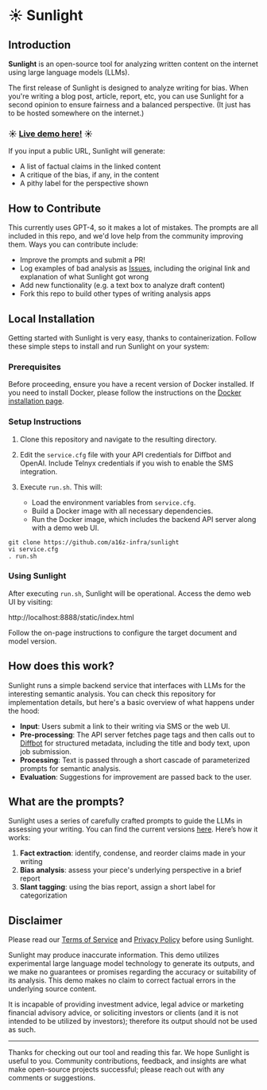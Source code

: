 # ☀️ Sunlight

## Introduction

**Sunlight** is an open-source tool for analyzing written content on the internet using large language models (LLMs).

The first release of Sunlight is designed to analyze writing for bias. When you're writing a blog post, article, report, etc, you can use Sunlight for a second opinion to ensure fairness and a balanced perspective. (It just has to be hosted somewhere on the internet.)

### ☀️ [Live demo here!](https://trysunlight.ai) ☀️

If you input a public URL, Sunlight will generate:
- A list of factual claims in the linked content
- A critique of the bias, if any, in the content
- A pithy label for the perspective shown

## How to Contribute

This currently uses GPT-4, so it makes a lot of mistakes. The prompts are all included in this repo, and we'd love help from the community improving them. Ways you can contribute include:
- Improve the prompts and submit a PR!
- Log examples of bad analysis as [Issues](https://github.com/a16z-infra/sunlight/issues), including the original link and explanation of what Sunlight got wrong
- Add new functionality (e.g. a text box to analyze draft content)
- Fork this repo to build other types of writing analysis apps

## Local Installation

Getting started with Sunlight is very easy, thanks to containerization. Follow these simple steps to install and run Sunlight on your system:

### Prerequisites

Before proceeding, ensure you have a recent version of Docker installed. If you need to install Docker, please follow the instructions on the [Docker installation page](https://docs.docker.com/get-docker/).

### Setup Instructions

1. Clone this repository and navigate to the resulting directory.
2. Edit the `service.cfg` file with your API credentials for Diffbot and OpenAI. Include Telnyx credentials if you wish to enable the SMS integration.
3. Execute `run.sh`. This will:

   - Load the environment variables from `service.cfg`.
   - Build a Docker image with all necessary dependencies.
   - Run the Docker image, which includes the backend API server along with a demo web UI.

```
git clone https://github.com/a16z-infra/sunlight
vi service.cfg
. run.sh
```

### Using Sunlight

After executing `run.sh`, Sunlight will be operational. Access the demo web UI by visiting:

http://localhost:8888/static/index.html

Follow the on-page instructions to configure the target document and model version.

## How does this work?

Sunlight runs a simple backend service that interfaces with LLMs for the interesting semantic analysis. You can check this repository for implementation details, but here's a basic overview of what happens under the hood:

- **Input**: Users submit a link to their writing via SMS or the web UI.
- **Pre-processing**: The API server fetches page tags and then calls out to [Diffbot](https://diffbot.com) for structured metadata, including the title and body text, upon job submission.
- **Processing**: Text is passed through a short cascade of parameterized prompts for semantic analysis.
- **Evaluation**: Suggestions for improvement are passed back to the user.

## What are the prompts?

Sunlight uses a series of carefully crafted prompts to guide the LLMs in assessing your writing. You can find the current versions [here](https://github.com/a16z-infra/sunlight/blob/main/model/prompts.py). Here’s how it works:

1. **Fact extraction**: identify, condense, and reorder claims made in your writing
2. **Bias analysis**: assess your piece's underlying perspective in a brief report
3. **Slant tagging**: using the bias report, assign a short label for categorization

## Disclaimer

Please read our [Terms of Service](https://trysunlight.ai/static/terms_of_service.txt) and [Privacy Policy](https://trysunlight.ai/static/privacy_policy.txt) before using Sunlight.

Sunlight may produce inaccurate information. This demo utilizes experimental large language model technology to generate its outputs, and we make no guarantees or promises regarding the accuracy or suitability of its analysis. This demo makes no claim to correct factual errors in the underlying source content.

It is incapable of providing investment advice, legal advice or marketing financial advisory advice, or soliciting investors or clients (and it is not intended to be utilized by investors); therefore its output should not be used as such.

---

Thanks for checking out our tool and reading this far. We hope Sunlight is useful to you. Community contributions, feedback, and insights are what make open-source projects successful; please reach out with any comments or suggestions.

